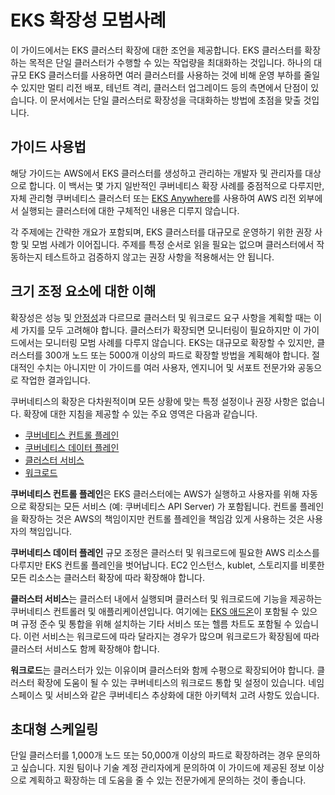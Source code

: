 # EKS 확장성 모범사례
이 가이드에서는 EKS 클러스터 확장에 대한 조언을 제공합니다. EKS 클러스터를 확장하는 목적은 단일 클러스터가 수행할 수 있는 작업량을 최대화하는 것입니다. 하나의 대규모 EKS 클러스터를 사용하면 여러 클러스터를 사용하는 것에 비해 운영 부하를 줄일 수 있지만 멀티 리전 배포, 테넌트 격리, 클러스터 업그레이드 등의 측면에서 단점이 있습니다. 이 문서에서는 단일 클러스터로 확장성을 극대화하는 방법에 초점을 맞출 것입니다.

## 가이드 사용법
해당 가이드는 AWS에서 EKS 클러스터를 생성하고 관리하는 개발자 및 관리자를 대상으로 합니다. 이 백서는 몇 가지 일반적인 쿠버네티스 확장 사례를 중점적으로 다루지만, 자체 관리형 쿠버네티스 클러스터 또는 [EKS Anywhere](https://anywhere.eks.amazonaws.com/)를 사용하여 AWS 리전 외부에서 실행되는 클러스터에 대한 구체적인 내용은 디루지 않습니다.

각 주제에는 간략한 개요가 포함되며, EKS 클러스터를 대규모로 운영하기 위한 권장 사항 및 모범 사례가 이어집니다. 주제를 특정 순서로 읽을 필요는 없으며 클러스터에서 작동하는지 테스트하고 검증하지 않고는 권장 사항을 적용해서는 안 됩니다.

## 크기 조정 요소에 대한 이해
확장성은 성능 및 [안정성](https://aws.github.io/aws-eks-best-practices/reliability/docs/)과 다르므로 클러스터 및 워크로드 요구 사항을 계획할 때는 이 세 가지를 모두 고려해야 합니다. 클러스터가 확장되면 모니터링이 필요하지만 이 가이드에서는 모니터링 모범 사례를 다루지 않습니다. EKS는 대규모로 확장할 수 있지만, 클러스터를 300개 노드 또는 5000개 이상의 파드로 확장할 방법을 계획해야 합니다. 절대적인 수치는 아니지만 이 가이드를 여러 사용자, 엔지니어 및 서포트 전문가와 공동으로 작업한 결과입니다.

쿠버네티스의 확장은 다차원적이며 모든 상황에 맞는 특정 설정이나 권장 사항은 없습니다. 확장에 대한 지침을 제공할 수 있는 주요 영역은 다음과 같습니다.

* [쿠버네티스 컨트롤 플레인](control-plane)
* [쿠버네티스 데이터 플레인](data-plane)
* [클러스터 서비스](cluster-services)
* [워크로드](workloads)

**쿠버네티스 컨트롤 플레인**은 EKS 클러스터에는 AWS가 실행하고 사용자를 위해 자동으로 확장되는 모든 서비스 (예: 쿠버네티스 API Server) 가 포함됩니다. 컨트롤 플레인을 확장하는 것은 AWS의 책임이지만 컨트롤 플레인을 책임감 있게 사용하는 것은 사용자의 책임입니다.

**쿠버네티스 데이터 플레인** 규모 조정은 클러스터 및 워크로드에 필요한 AWS 리소스를 다루지만 EKS 컨트롤 플레인을 벗어납니다. EC2 인스턴스, kublet, 스토리지를 비롯한 모든 리소스는 클러스터 확장에 따라 확장해야 합니다.

**클러스터 서비스**는 클러스터 내에서 실행되며 클러스터 및 워크로드에 기능을 제공하는 쿠버네티스 컨트롤러 및 애플리케이션입니다. 여기에는 [EKS 애드온](https://docs.aws.amazon.com/eks/latest/userguide/eks-add-ons.html)이 포함될 수 있으며 규정 준수 및 통합을 위해 설치하는 기타 서비스 또는 헬름 차트도 포함될 수 있습니다. 이런 서비스는 워크로드에 따라 달라지는 경우가 많으며 워크로드가 확장됨에 따라 클러스터 서비스도 함께 확장해야 합니다.

**워크로드**는 클러스터가 있는 이유이며 클러스터와 함께 수평으로 확장되어야 합니다. 클러스터 확장에 도움이 될 수 있는 쿠버네티스의 워크로드 통합 및 설정이 있습니다. 네임스페이스 및 서비스와 같은 쿠버네티스 추상화에 대한 아키텍처 고려 사항도 있습니다.

## 초대형 스케일링
단일 클러스터를 1,000개 노드 또는 50,000개 이상의 파드로 확장하려는 경우 문의하고 싶습니다. 지원 팀이나 기술 계정 관리자에게 문의하여 이 가이드에 제공된 정보 이상으로 계획하고 확장하는 데 도움을 줄 수 있는 전문가에게 문의하는 것이 좋습니다.
